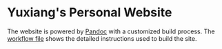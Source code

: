 # Yuxiang's Personal Website

The website is powered by [Pandoc](https://pandoc.org) with a customized build process. The [workflow file](.github/workflows/deploy.yml) shows the detailed instructions used to build the site.
